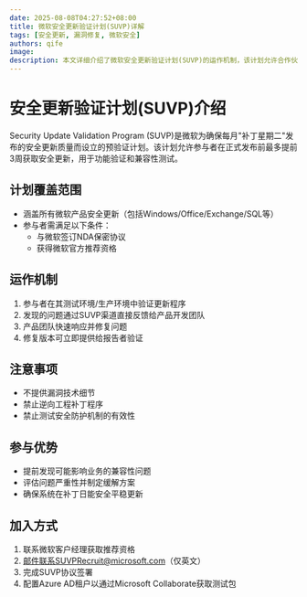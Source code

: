 ```yaml
---
date: 2025-08-08T04:27:52+08:00
title: 微软安全更新验证计划(SUVP)详解
tags: [安全更新, 漏洞修复, 微软安全]
authors: qife
image: 
description: 本文详细介绍了微软安全更新验证计划(SUVP)的运作机制，该计划允许合作伙伴提前获取安全更新进行验证测试，确保补丁质量并减少业务影响。
---
```


# 安全更新验证计划(SUVP)介绍

Security Update Validation Program (SUVP)是微软为确保每月"补丁星期二"发布的安全更新质量而设立的预验证计划。该计划允许参与者在正式发布前最多提前3周获取安全更新，用于功能验证和兼容性测试。

## 计划覆盖范围
- 涵盖所有微软产品安全更新（包括Windows/Office/Exchange/SQL等）
- 参与者需满足以下条件：
  - 与微软签订NDA保密协议
  - 获得微软官方推荐资格

## 运作机制
1. 参与者在其测试环境/生产环境中验证更新程序
2. 发现的问题通过SUVP渠道直接反馈给产品开发团队
3. 产品团队快速响应并修复问题
4. 修复版本可立即提供给报告者验证

## 注意事项
- 不提供漏洞技术细节
- 禁止逆向工程补丁程序
- 禁止测试安全防护机制的有效性

## 参与优势
- 提前发现可能影响业务的兼容性问题
- 评估问题严重性并制定缓解方案
- 确保系统在补丁日能安全平稳更新

## 加入方式
1. 联系微软客户经理获取推荐资格
2. 邮件联系SUVPRecruit@microsoft.com（仅英文）
3. 完成SUVP协议签署
4. 配置Azure AD租户以通过Microsoft Collaborate获取测试包